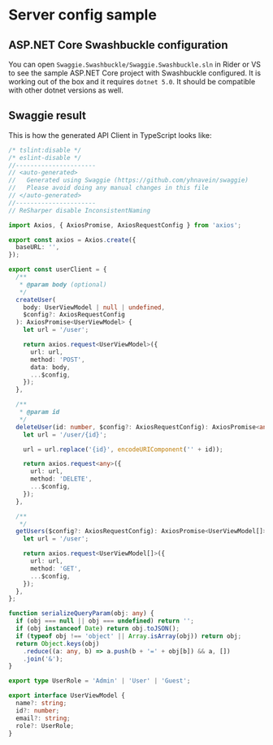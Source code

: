 # Server config sample

## ASP.NET Core Swashbuckle configuration

You can open `Swaggie.Swashbuckle/Swaggie.Swashbuckle.sln` in Rider or VS to see the sample ASP.NET Core project with Swashbuckle configured. It is working out of the box and it requires `dotnet 5.0`. It should be compatible with other dotnet versions as well.

## Swaggie result

This is how the generated API Client in TypeScript looks like:

```ts
/* tslint:disable */
/* eslint-disable */
//----------------------
// <auto-generated>
//   Generated using Swaggie (https://github.com/yhnavein/swaggie)
//   Please avoid doing any manual changes in this file
// </auto-generated>
//----------------------
// ReSharper disable InconsistentNaming

import Axios, { AxiosPromise, AxiosRequestConfig } from 'axios';

export const axios = Axios.create({
  baseURL: '',
});

export const userClient = {
  /**
   * @param body (optional)
   */
  createUser(
    body: UserViewModel | null | undefined,
    $config?: AxiosRequestConfig
  ): AxiosPromise<UserViewModel> {
    let url = '/user';

    return axios.request<UserViewModel>({
      url: url,
      method: 'POST',
      data: body,
      ...$config,
    });
  },

  /**
   * @param id
   */
  deleteUser(id: number, $config?: AxiosRequestConfig): AxiosPromise<any> {
    let url = '/user/{id}';

    url = url.replace('{id}', encodeURIComponent('' + id));

    return axios.request<any>({
      url: url,
      method: 'DELETE',
      ...$config,
    });
  },

  /**
   */
  getUsers($config?: AxiosRequestConfig): AxiosPromise<UserViewModel[]> {
    let url = '/user';

    return axios.request<UserViewModel[]>({
      url: url,
      method: 'GET',
      ...$config,
    });
  },
};

function serializeQueryParam(obj: any) {
  if (obj === null || obj === undefined) return '';
  if (obj instanceof Date) return obj.toJSON();
  if (typeof obj !== 'object' || Array.isArray(obj)) return obj;
  return Object.keys(obj)
    .reduce((a: any, b) => a.push(b + '=' + obj[b]) && a, [])
    .join('&');
}

export type UserRole = 'Admin' | 'User' | 'Guest';

export interface UserViewModel {
  name?: string;
  id?: number;
  email?: string;
  role?: UserRole;
}
```
